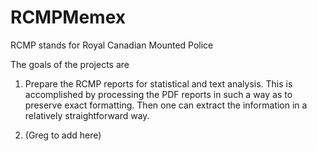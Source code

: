 # RCMPMemex

RCMP stands for Royal Canadian Mounted Police

The goals of the projects are

1. Prepare the RCMP reports for statistical and text analysis. This is accomplished by processing the
PDF reports in such a way as to preserve exact formatting. Then one can extract the information in a
relatively straightforward way. 

2. (Greg to add here)